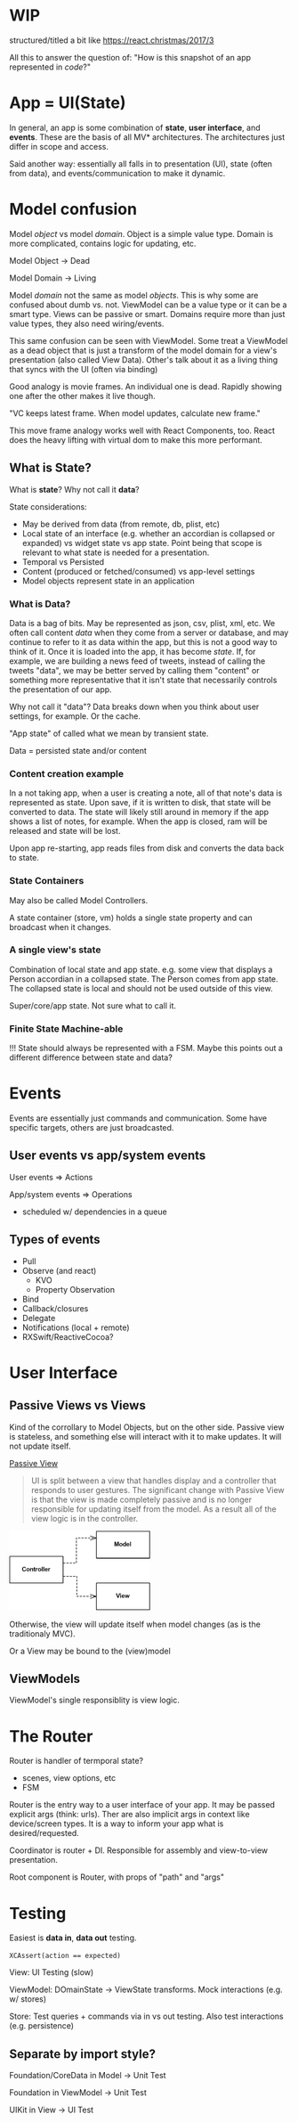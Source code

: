 # WIP

structured/titled a bit like https://react.christmas/2017/3

All this to answer the question of: "How is this snapshot of an app represented in *code*?"

# App = UI(State)
In general, an app is some combination of **state**, **user interface**, and **events**. These are the basis of all MV* architectures. The architectures just differ in scope and access.

Said another way: essentially all falls in to presentation (UI), state (often from data), and events/communication to make it dynamic.

# Model confusion
Model *object* vs model *domain*. Object is a simple value type. Domain is more complicated, contains logic for updating, etc.

Model Object -> Dead

Model Domain -> Living

Model *domain* not the same as model *objects*. This is why some are confused about dumb vs. not. ViewModel can be a value type or it can be a smart type. Views can be passive or smart. Domains require more than just value types, they also need wiring/events.

This same confusion can be seen with ViewModel. Some treat a ViewModel as a dead object that is just a  transform of the model domain for a view's presentation (also called View Data). Other's talk about it as a living thing that syncs with the UI (often via binding)

Good analogy is movie frames. An individual one is dead. Rapidly showing one after the other makes it live though.

"VC keeps latest frame. When model updates, calculate new frame."

This move frame analogy works well with React Components, too. React does the heavy lifting with virtual dom to make this more performant.

## What is State?
What is **state**? Why not call it **data**?

State considerations:
- May be derived from data (from remote, db, plist, etc)
- Local state of an interface (e.g. whether an accordian is collapsed or expanded) vs widget state vs app state. Point being that scope is relevant to what state is needed for a presentation.
- Temporal vs Persisted
- Content (produced or fetched/consumed) vs app-level settings
- Model objects represent state in an application

### What is Data?
Data is a bag of bits. May be represented as json, csv, plist, xml, etc. We often call content *data* when they come from a server or database, and may continue to refer to it as data within the app, but this is not a good way to think of it. Once it is loaded into the app, it has become *state*. If, for example, we are building a news feed of tweets, instead of calling the tweets "data", we may be better served by calling them "content" or something more representative that it isn't state that necessarily controls the presentation of our app.

Why not call it "data"? Data breaks down when you think about user settings, for example. Or the cache.

"App state" of called what we mean by transient state.

Data = persisted state and/or content

### Content creation example
In a not taking app, when a user is creating a note, all of that note's data is represented as state. Upon save, if it is written to disk, that state will be converted to data. The state will likely still around in memory if the app shows a list of notes, for example. When the app is closed, ram will be released and state will be lost.

Upon app re-starting, app reads files from disk and converts the data back to state.

### State Containers
May also be called Model Controllers.

A state container (store, vm) holds a single state property and can broadcast when it changes.

### A single view's state
Combination of local state and app state. e.g. some view that displays a Person accordian in a collapsed state. The Person comes from app state. The collapsed state is local and should not be used outside of this view.

Super/core/app state. Not sure what to call it.

### Finite State Machine-able
!!! State should always be represented with a FSM. Maybe this points out a different difference between state and data?

# Events
Events are essentially just commands and communication. Some have specific targets, others are just broadcasted.

## User events vs app/system events
User events => Actions

App/system events => Operations
- scheduled w/ dependencies in a queue

## Types of events
- Pull
- Observe (and react)
  - KVO
  - Property Observation
- Bind
- Callback/closures
- Delegate
- Notifications (local + remote)
- RXSwift/ReactiveCocoa?

# User Interface
## Passive Views vs Views
Kind of the corrollary to Model Objects, but on the other side. Passive view is stateless, and something else will interact with it to make updates. It will not update itself.

[Passive View](https://www.martinfowler.com/eaaDev/PassiveScreen.html)
> UI is split between a view that handles display and a controller that responds to user gestures. The significant change with Passive View is that the view is made completely passive and is no longer responsible for updating itself from the model. As a result all of the view logic is in the controller.

<img src="assets/2019-04-25-20-01-58.png" width=""/>

Otherwise, the view will update itself when model changes (as is the traditionaly MVC).

Or a View may be bound to the (view)model

## ViewModels
ViewModel's single responsiblity is view logic.

# The Router
Router is handler of termporal state?
- scenes, view options, etc
- FSM

Router is the entry way to a user interface of your app. It may be passed explicit args (think: urls). Ther are also implicit args in context like device/screen types. It is a way to inform your app what is desired/requested.

Coordinator is router + DI. Responsible for assembly and view-to-view presentation.

Root component is Router, with props of "path" and "args"

# Testing
Easiest is **data in**, **data out** testing.

`XCAssert(action == expected)`

View: UI Testing (slow)

ViewModel: DOmainState -> ViewState transforms. Mock interactions (e.g. w/ stores)

Store: Test queries + commands via in vs out testing. Also test interactions (e.g. persistence)

## Separate by import style?
Foundation/CoreData in Model -> Unit Test

Foundation in ViewModel -> Unit Test

UIKit in View -> UI Test